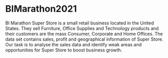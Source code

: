 # BIMarathon2021
BI Marathon 
Super Store is a small retail business located in the United States. They sell Furniture, Office Supplies and Technology products and their customers are the mass Consumer, Corporate and Home Offices.
The data set contains sales, profit and geographical information of Super Store.
Our task is to analyse the sales data and identify weak areas and opportunities for Super Store to boost business growth.
